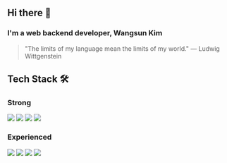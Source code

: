 ## Hi there 👋

### I'm a web backend developer, Wangsun Kim

> "The limits of my language mean the limits of my world." — Ludwig Wittgenstein

## Tech Stack 🛠️

### Strong

<div align=left> 
  <img src="https://img.shields.io/badge/-JavaScript-F7DF1E?style=for-the-badge&logo=JavaScript&logoColor=white">
  <img src="https://img.shields.io/badge/-TypeScript-3178C6?style=for-the-badge&logo=TypeScript&logoColor=white">
  <img src="https://img.shields.io/badge/-NodeJS-339933?style=for-the-badge&logo=Node.js&logoColor=white">
  <img src="https://img.shields.io/badge/-NestJS-E0234E?style=for-the-badge&logo=NestJS&logoColor=white">
</div>

### Experienced

<div align=left>
  <img src="https://img.shields.io/badge/Oracle-F80000?style=for-the-badge&logo=Oracle&logoColor=white">
  <img src="https://img.shields.io/badge/Docker-2496ED?style=for-the-badge&logo=Docker&logoColor=white">
  <img src="https://img.shields.io/badge/EC2-232F3E?style=for-the-badge&logo=Amazon AWS&logoColor=white">
  <img src="https://img.shields.io/badge/CodeDeploy-232F3E?style=for-the-badge&logo=Amazon AWS&logoColor=white">
</div>

<!--
**muthaben/muthaben** is a ✨ _special_ ✨ repository because its `README.md` (this file) appears on your GitHub profile.

Here are some ideas to get you started:

- 🔭 I’m currently working on ...
- 🌱 I’m currently learning ...
- 👯 I’m looking to collaborate on ...
- 🤔 I’m looking for help with ...
- 💬 Ask me about ...
- 📫 How to reach me: ...
- 😄 Pronouns: ...
- ⚡ Fun fact: ...
  -->
